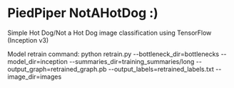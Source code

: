 # PiedPiper NotAHotDog :)

Simple Hot Dog/Not a Hot Dog image classification using TensorFlow (Inception v3)


Model retrain command: python retrain.py --bottleneck_dir=bottlenecks --model_dir=inception --summaries_dir=training_summaries/long --output_graph=retrained_graph.pb --output_labels=retrained_labels.txt
  --image_dir=images
